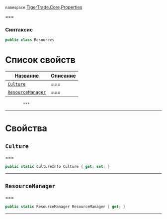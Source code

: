 
`namespace` [TigerTrade.Core](../../TigerTrade.Core.md).[Properties](../../TigerTrade.Core/Properties.md)


===

### Синтаксис
```csharp
public class Resources
```


# Список свойств
| Название | Описание |
| --- | --- |
| [`Culture`](#property-culture) | *===* |
| [`ResourceManager`](#property-resourcemanager) | *===* |




            ***  
 ***  
# Свойства

## `Culture`<a href="property-culture" id="property-culture"></a>
===
```csharp
public static CultureInfo Culture { get; set; }
```  
***

## `ResourceManager`<a href="property-resourcemanager" id="property-resourcemanager"></a>
===
```csharp
public static ResourceManager ResourceManager { get; }
```  
***

